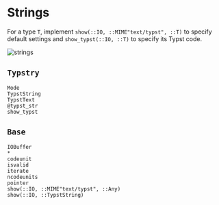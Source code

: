 
# Strings

For a type `T`, implement `show(::IO, ::MIME"text/typst", ::T)` to specify
default settings and `show_typst(::IO, ::T)` to specify its Typst code.

![strings](../assets/strings.png)

## `Typstry`

```@docs
Mode
TypstString
TypstText
@typst_str
show_typst
```

## `Base`

```@docs
IOBuffer
*
codeunit
isvalid
iterate
ncodeunits
pointer
show(::IO, ::MIME"text/typst", ::Any)
show(::IO, ::TypstString)
```
